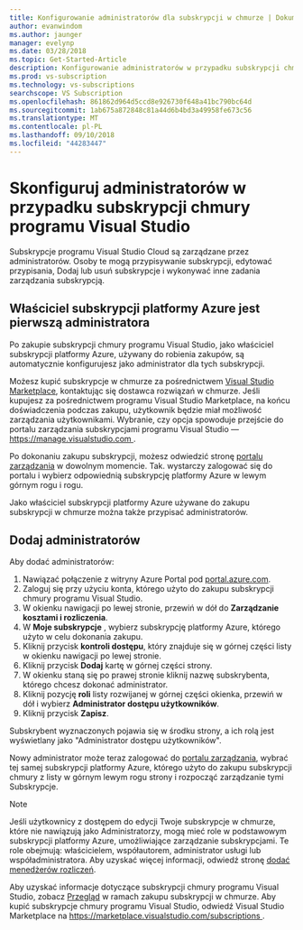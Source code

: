 ```yaml
---
title: Konfigurowanie administratorów dla subskrypcji w chmurze | Dokumentacja firmy Microsoft
author: evanwindom
ms.author: jaunger
manager: evelynp
ms.date: 03/28/2018
ms.topic: Get-Started-Article
description: Konfigurowanie administratorów w przypadku subskrypcji chmury
ms.prod: vs-subscription
ms.technology: vs-subscriptions
searchscope: VS Subscription
ms.openlocfilehash: 861862d964d5ccd8e926730f648a41bc790bc64d
ms.sourcegitcommit: 1ab675a872848c81a44d6b4bd3a49958fe673c56
ms.translationtype: MT
ms.contentlocale: pl-PL
ms.lasthandoff: 09/10/2018
ms.locfileid: "44283447"
---
```

# <a name="set-up-administrators-for-visual-studio-cloud-subscriptions"></a>Skonfiguruj administratorów w przypadku subskrypcji chmury programu Visual Studio

Subskrypcje programu Visual Studio Cloud są zarządzane przez administratorów. Osoby te mogą przypisywanie subskrypcji, edytować przypisania, Dodaj lub usuń subskrypcje i wykonywać inne zadania zarządzania subskrypcją.

## <a name="the-azure-subscription-owner-is-the-first-administrator"></a>Właściciel subskrypcji platformy Azure jest pierwszą administratora

Po zakupie subskrypcji chmury programu Visual Studio, jako właściciel subskrypcji platformy Azure, używany do robienia zakupów, są automatycznie konfigurujesz jako administrator dla tych subskrypcji.

Możesz kupić subskrypcje w chmurze za pośrednictwem [Visual Studio Marketplace](https://marketplace.visualstudio.com/subscriptions), kontaktując się dostawca rozwiązań w chmurze. Jeśli kupujesz za pośrednictwem programu Visual Studio Marketplace, na końcu doświadczenia podczas zakupu, użytkownik będzie miał możliwość zarządzania użytkownikami. Wybranie, czy opcja spowoduje przejście do portalu zarządzania subskrypcjami programu Visual Studio — [ https://manage.visualstudio.com ](https://manage.visualstudio.com).

Po dokonaniu zakupu subskrypcji, możesz odwiedzić stronę [portalu zarządzania](https://manage.visualstudio.com) w dowolnym momencie. Tak. wystarczy zalogować się do portalu i wybierz odpowiednią subskrypcję platformy Azure w lewym górnym rogu i rogu.

Jako właściciel subskrypcji platformy Azure używane do zakupu subskrypcji w chmurze można także przypisać administratorów.

## <a name="add-administrators"></a>Dodaj administratorów

Aby dodać administratorów:

1. Nawiązać połączenie z witryny Azure Portal pod [portal.azure.com](https://portal.azure.com).
2. Zaloguj się przy użyciu konta, którego użyto do zakupu subskrypcji chmury programu Visual Studio.
3. W okienku nawigacji po lewej stronie, przewiń w dół do **Zarządzanie kosztami i rozliczenia**.
4. W **Moje subskrypcje** , wybierz subskrypcję platformy Azure, którego użyto w celu dokonania zakupu.
5. Kliknij przycisk **kontroli dostępu**, który znajduje się w górnej części listy w okienku nawigacji po lewej stronie.
6. Kliknij przycisk **Dodaj** kartę w górnej części strony.
7. W okienku staną się po prawej stronie kliknij nazwę subskrybenta, którego chcesz dokonać administrator.
8. Kliknij pozycję **roli** listy rozwijanej w górnej części okienka, przewiń w dół i wybierz **Administrator dostępu użytkowników**.
9. Kliknij przycisk **Zapisz**.

Subskrybent wyznaczonych pojawia się w środku strony, a ich rolą jest wyświetlany jako "Administrator dostępu użytkowników".

Nowy administrator może teraz zalogować do [portalu zarządzania](https://manage.visualstudio.com), wybrać tej samej subskrypcji platformy Azure, którego użyto do zakupu subskrypcji chmury z listy w górnym lewym rogu strony i rozpocząć zarządzanie tymi Subskrypcje.


> [!NOTE]
> Jeśli użytkownicy z dostępem do edycji Twoje subskrypcje w chmurze, które nie nawiązują jako Administratorzy, mogą mieć role w podstawowym subskrypcji platformy Azure, umożliwiające zarządzanie subskrypcjami. Te role obejmują: właścicielem, współautorem, administrator usługi lub współadministratora. Aby uzyskać więcej informacji, odwiedź stronę [dodać menedżerów rozliczeń](/azure/devops/organizations/billing/add-backup-billing-managers?view=vsts).

Aby uzyskać informacje dotyczące subskrypcji chmury programu Visual Studio, zobacz [Przegląd](vscloud-overview.md) w ramach zakupu subskrypcji w chmurze. Aby kupić subskrypcje chmury programu Visual Studio, odwiedź Visual Studio Marketplace na [ https://marketplace.visualstudio.com/subscriptions ](https://marketplace.visualstudio.com/subscription).